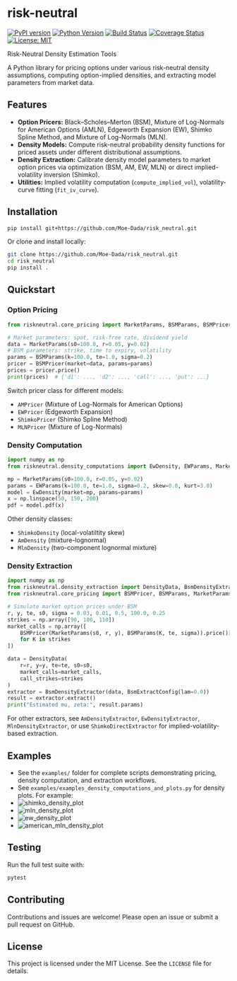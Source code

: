 # risk-neutral
[![PyPI version](https://badge.fury.io/py/riskneutral.svg)](https://badge.fury.io/py/riskneutral)
[![Python Version](https://img.shields.io/pypi/pyversions/riskneutral.svg)](https://pypi.org/project/riskneutral)
[![Build Status](https://github.com/Moe-Dada/risk_neutral/actions/workflows/ci.yml/badge.svg)](https://github.com/Moe-Dada/risk_neutral/actions)
[![Coverage Status](https://coveralls.io/repos/github/Moe-Dada/risk_neutral/badge.svg?branch=main)](https://coveralls.io/github/Moe-Dada/risk_neutral?branch=main)
[![License: MIT](https://img.shields.io/badge/License-MIT-yellow.svg)](LICENSE)

Risk-Neutral Density Estimation Tools

A Python library for pricing options under various risk-neutral density assumptions, computing option-implied densities, and extracting model parameters from market data.

## Features

* **Option Pricers:** Black–Scholes–Merton (BSM), Mixture of Log-Normals for American Options (AMLN), Edgeworth Expansion (EW), Shimko Spline Method, and Mixture of Log-Normals (MLN).
* **Density Models:** Compute risk-neutral probability density functions for priced assets under different distributional assumptions.
* **Density Extraction:** Calibrate density model parameters to market option prices via optimization (BSM, AM, EW, MLN) or direct implied-volatility inversion (Shimko).
* **Utilities:** Implied volatility computation (`compute_implied_vol`), volatility-curve fitting (`fit_iv_curve`).

## Installation

```bash
pip install git+https://github.com/Moe-Dada/risk_neutral.git
```

Or clone and install locally:

```bash
git clone https://github.com/Moe-Dada/risk_neutral.git
cd risk_neutral
pip install .
```

## Quickstart

### Option Pricing

```python
from riskneutral.core_pricing import MarketParams, BSMParams, BSMPricer

# Market parameters: spot, risk-free rate, dividend yield
data = MarketParams(s0=100.0, r=0.05, y=0.02)
# BSM parameters: strike, time to expiry, volatility
params = BSMParams(k=100.0, te=1.0, sigma=0.2)
pricer = BSMPricer(market=data, params=params)
prices = pricer.price()
print(prices)  # {'d1': ..., 'd2': ..., 'call': ..., 'put': ...}
```

Switch pricer class for different models:

* `AMPricer` (Mixture of Log-Normals for American Options)
* `EWPricer` (Edgeworth Expansion)
* `ShimkoPricer` (Shimko Spline Method)
* `MLNPricer` (Mixture of Log-Normals)

### Density Computation

```python
import numpy as np
from riskneutral.density_computations import EwDensity, EWParams, MarketParams

mp = MarketParams(s0=100.0, r=0.05, y=0.02)
params = EWParams(k=100.0, te=1.0, sigma=0.2, skew=0.0, kurt=3.0)
model = EwDensity(market=mp, params=params)
x = np.linspace(50, 150, 200)
pdf = model.pdf(x)
```

Other density classes:

* `ShimkoDensity` (local-volatiltity skew)
* `AmDensity` (mixture-lognormal)
* `MlnDensity` (two-component lognormal mixture)

### Density Extraction

```python
import numpy as np
from riskneutral.density_extraction import DensityData, BsmDensityExtractor, BsmExtractConfig
from riskneutral.core_pricing import BSMPricer, BSMParams, MarketParams

# Simulate market option prices under BSM
r, y, te, s0, sigma = 0.03, 0.01, 0.5, 100.0, 0.25
strikes = np.array([90, 100, 110])
market_calls = np.array([
    BSMPricer(MarketParams(s0, r, y), BSMParams(K, te, sigma)).price()["call"]
    for K in strikes
])

data = DensityData(
    r=r, y=y, te=te, s0=s0,
    market_calls=market_calls,
    call_strikes=strikes
)
extractor = BsmDensityExtractor(data, BsmExtractConfig(lam=0.0))
result = extractor.extract()
print("Estimated mu, zeta:", result.params)
```

For other extractors, see `AmDensityExtractor`, `EwDensityExtractor`, `MlnDensityExtractor`, or use `ShimkoDirectExtractor` for implied-volatility-based extraction.

## Examples

- See the `examples/` folder for complete scripts demonstrating pricing, density computation, and extraction workflows.
- See `examples/examples_density_computations_and_plots.py` for density plots.
For example:
- ![shimko_density_plot](https://github.com/user-attachments/assets/adf9e34b-53f1-4367-8c10-327eb647db3d)
- ![mln_density_plot](https://github.com/user-attachments/assets/1b926ea5-065e-4048-ba09-4ceb14da0d06)
- ![ew_density_plot](https://github.com/user-attachments/assets/d49f396d-9f01-41a3-bf99-a1ccc7f9067f)
- ![american_mln_density_plot](https://github.com/user-attachments/assets/f285a12d-070d-4215-98b6-c45e35e67226)



## Testing

Run the full test suite with:

```bash
pytest
```

## Contributing

Contributions and issues are welcome! Please open an issue or submit a pull request on GitHub.

## License

This project is licensed under the MIT License. See the `LICENSE` file for details.

